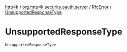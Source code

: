 [http4k](../../index.md) / [org.http4k.security.oauth.server](../index.md) / [RfcError](index.md) / [UnsupportedResponseType](./-unsupported-response-type.md)

# UnsupportedResponseType

`UnsupportedResponseType`